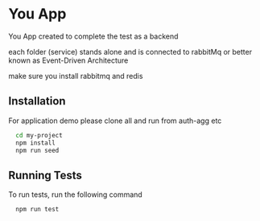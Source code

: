 
# You App

You App created to complete the test as a backend

each folder (service) stands alone and is connected to rabbitMq or better known as Event-Driven Architecture

make sure you install rabbitmq and redis






## Installation

For application demo please clone all and run from auth-agg etc 



```bash
  cd my-project
  npm install
  npm run seed
```
    
## Running Tests

To run tests, run the following command

```bash
  npm run test
```

